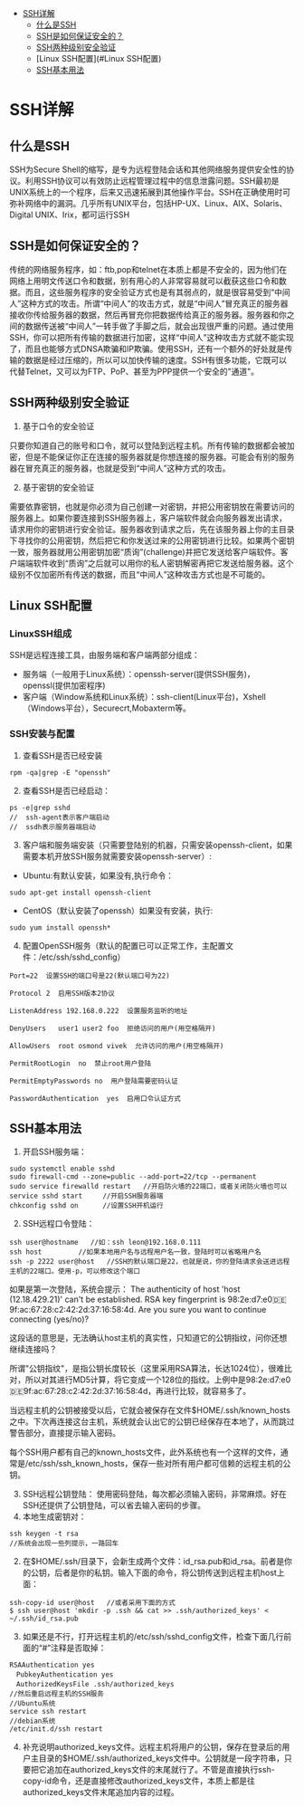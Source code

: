 * [SSH详解](#SSH详解)
    * [什么是SSH](#什么是SSH)
    * [SSH是如何保证安全的？](#SSH是如何保证安全的？)
    * [SSH两种级别安全验证](#SSH两种级别安全验证)
    * [Linux SSH配置](#Linux SSH配置)
    * [SSH基本用法](#SSH基本用法)
# SSH详解

## 什么是SSH
SSH为Secure Shell的缩写，是专为远程登陆会话和其他网络服务提供安全性的协议。利用SSH协议可以有效防止远程管理过程中的信息泄露问题。SSH最初是UNIX系统上的一个程序，后来又迅速拓展到其他操作平台。SSH在正确使用时可弥补网络中的漏洞。几乎所有UNIX平台，包括HP-UX、Linux、AIX、Solaris、Digital UNIX、Irix，都可运行SSH

## SSH是如何保证安全的？
传统的网络服务程序，如：ftb,pop和telnet在本质上都是不安全的，因为他们在网络上用明文传送口令和数据，别有用心的人非常容易就可以截获这些口令和数据。而且，这些服务程序的安全验证方式也是有其弱点的，就是很容易受到“中间人”这种方式的攻击。所谓“中间人”的攻击方式，就是“中间人”冒充真正的服务器接收你传给服务器的数据，然后再冒充你把数据传给真正的服务器。服务器和你之间的数据传送被“中间人”一转手做了手脚之后，就会出现很严重的问题。通过使用SSH，你可以把所有传输的数据进行加密，这样“中间人”这种攻击方式就不能实现了，而且也能够方式DNSA欺骗和IP欺骗。使用SSH，还有一个额外的好处就是传输的数据是经过压缩的，所以可以加快传输的速度。SSH有很多功能，它既可以代替Telnet，又可以为FTP、PoP、甚至为PPP提供一个安全的"通道"。

## SSH两种级别安全验证
  1. 基于口令的安全验证

  只要你知道自己的账号和口令，就可以登陆到远程主机。所有传输的数据都会被加密，但是不能保证你正在连接的服务器就是你想连接的服务器。可能会有别的服务器在冒充真正的服务器，也就是受到“中间人”这种方式的攻击。
  
  2. 基于密钥的安全验证

  需要依靠密钥，也就是你必须为自己创建一对密钥，并把公用密钥放在需要访问的服务器上。如果你要连接到SSH服务器上，客户端软件就会向服务器发出请求，请求用你的密钥进行安全验证。服务器收到请求之后，先在该服务器上你的主目录下寻找你的公用密钥，然后把它和你发送过来的公用密钥进行比较。如果两个密钥一致，服务器就用公用密钥加密“质询”(challenge)并把它发送给客户端软件。客户端端软件收到“质询”之后就可以用你的私人密钥解密再把它发送给服务器。这个级别不仅加密所有传送的数据，而且“中间人”这种攻击方式也是不可能的。

## Linux SSH配置
### LinuxSSH组成
SSH是远程连接工具，由服务端和客户端两部分组成：
  * 服务端（一般用于Linux系统）：openssh-server(提供SSH服务)，openssl(提供加密程序)
  * 客户端（Window系统和Linux系统）：ssh-client(Linux平台)，Xshell（Windows平台），Securecrt,Mobaxterm等。

### SSH安装与配置
1. 查看SSH是否已经安装
```
rpm -qa|grep -E "openssh"
```
2. 查看SSH是否已经启动：
```
ps -e|grep sshd
//  ssh-agent表示客户端启动
//  ssdh表示服务器端启动
```
3. 客户端和服务端安装（只需要登陆别的机器，只需安装openssh-client，如果需要本机开放SSH服务就需要安装openssh-server）:
  * Ubuntu:有默认安装，如果没有,执行命令：
  ```
  sudo apt-get install openssh-client
  ```
  * CentOS（默认安装了openssh）如果没有安装，执行:
  ```
  sudo yum install openssh*
  ```
4. 配置OpenSSH服务（默认的配置已可以正常工作，主配置文件：/etc/ssh/sshd_config）
  ```
  Port=22  设置SSH的端口号是22(默认端口号为22)

  Protocol 2  启用SSH版本2协议

  ListenAddress 192.168.0.222  设置服务监听的地址

  DenyUsers   user1 user2 foo  拒绝访问的用户(用空格隔开)

  AllowUsers  root osmond vivek  允许访问的用户(用空格隔开)

  PermitRootLogin  no  禁止root用户登陆

  PermitEmptyPasswords no  用户登陆需要密码认证

  PasswordAuthentication  yes  启用口令认证方式

  ```

## SSH基本用法
1. 开启SSH服务端：
```
sudo systemctl enable sshd
sudo firewall-cmd --zone=public --add-port=22/tcp --permanent
sudo service firewalld restart   //开启防火墙的22端口，或者关闭防火墙也可以
service sshd start     //开启SSH服务器端
chkconfig sshd on      //设置SSH开机运行
```
2. SSH远程口令登陆：
```
ssh user@hostname   //如：ssh leon@192.168.0.111
ssh host         //如果本地用户名与远程用户名一致，登陆时可以省略用户名
ssh -p 2222 user@host   //SSH的默认端口是22，也就是说，你的登陆请求会送进远程主机的22端口。使用-p，可以修改这个端口
```
  如果是第一次登陆，系统会提示：
  The authenticity of host 'host (12.18.429.21)' can't be established.
  RSA key fingerprint is 98:2e:d7:e0:de:9f:ac:67:28:c2:42:2d:37:16:58:4d.
  Are you sure you want to continue connecting (yes/no)?

  这段话的意思是，无法确认host主机的真实性，只知道它的公钥指纹，问你还想继续连接吗？

  所谓"公钥指纹"，是指公钥长度较长（这里采用RSA算法，长达1024位），很难比对，所以对其进行MD5计算，将它变成一个128位的指纹。上例中是98:2e:d7:e0:de:9f:ac:67:28:c2:42:2d:37:16:58:4d，再进行比较，就容易多了。

  当远程主机的公钥被接受以后，它就会被保存在文件$HOME/.ssh/known_hosts之中。下次再连接这台主机，系统就会认出它的公钥已经保存在本地了，从而跳过警告部分，直接提示输入密码。

  每个SSH用户都有自己的known_hosts文件，此外系统也有一个这样的文件，通常是/etc/ssh/ssh_known_hosts，保存一些对所有用户都可信赖的远程主机的公钥。

3. SSH远程公钥登陆：
  使用密码登陆，每次都必须输入密码，非常麻烦。好在SSH还提供了公钥登陆，可以省去输入密码的步骤。
  1. 本地生成密钥对：
  ```
  ssh keygen -t rsa
  //系统会出现一些列提示，一路回车
  ```
  2. 在$HOME/.ssh/目录下，会新生成两个文件：id_rsa.pub和id_rsa。前者是你的公钥，后者是你的私钥。输入下面的命令，将公钥传送到远程主机host上面：
  ```
  ssh-copy-id user@host   //或者采用下面的方式
  $ ssh user@host 'mkdir -p .ssh && cat >> .ssh/authorized_keys' < ~/.ssh/id_rsa.pub
  ```
  3. 如果还是不行，打开远程主机的/etc/ssh/sshd_config文件，检查下面几行前面的“#”注释是否取掉：
  ```
  RSAAuthentication yes
　PubkeyAuthentication yes
　AuthorizedKeysFile .ssh/authorized_keys
  //然后重启远程主机的SSH服务
  //Ubuntu系统
  service ssh restart
  //debian系统
  /etc/init.d/ssh restart
  ```
  4. 补充说明authorized_keys文件。远程主机将用户的公钥，保存在登录后的用户主目录的$HOME/.ssh/authorized_keys文件中。公钥就是一段字符串，只要把它追加在authorized_keys文件的末尾就行了。不管是直接执行ssh-copy-id命令，还是直接修改authorized_keys文件，本质上都是往authorized_keys文件末尾追加内容的过程。
